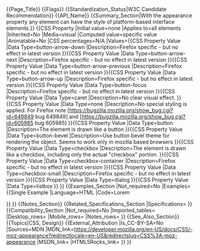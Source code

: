 {{Page_Title}}
{{Flags}}
{{Standardization_Status|W3C Candidate Recommendation}}
{{API_Name}}
{{Summary_Section|With the appearance property any element can have the style of platform-based interface elements.}}
{{CSS Property
|Initial value=none
|Applies to=all elements
|Inherited=No
|Media=visual
|Computed value=specific value
|Animatable=No
|CSS percentages=N/A
|Values={{CSS Property Value
|Data Type=button-arrow-down
|Description=Firefox specific - but no effect in latest version
}}{{CSS Property Value
|Data Type=button-arrow-next
|Description=Firefox specific - but no effect in latest version
}}{{CSS Property Value
|Data Type=button-arrow-previous
|Description=Firefox specific - but no effect in latest version
}}{{CSS Property Value
|Data Type=button-arrow-up
|Description=Firefox specific - but no effect in latest version
}}{{CSS Property Value
|Data Type=button-focus
|Description=Firefox specific - but no effect in latest version
}}{{CSS Property Value
|Data Type=caret
|Description=No clear visual effect.
}}{{CSS Property Value
|Data Type=none
|Description=No special styling is applied. For Firefox note [https://bugzilla.mozilla.org/show_bug.cgi?id=649849 bug 649849] and [https://bugzilla.mozilla.org/show_bug.cgi?id=605985 bug 605985]
}}{{CSS Property Value
|Data Type=button
|Description=The element is drawn like a button
}}{{CSS Property Value
|Data Type=button-bevel
|Description=Use button bevel theme for rendering the object. Seems to work only in mozilla based browsers
}}{{CSS Property Value
|Data Type=checkbox
|Description=The element is drawn like a checkbox, including only the actual "checkbox" portion.
}}{{CSS Property Value
|Data Type=checkbox-container
|Description=Firefox specific - but no effect in latest version
}}{{CSS Property Value
|Data Type=checkbox-small
|Description=Firefox specific - but no effect in latest version
}}{{CSS Property Value
|Data Type=dialog
}}{{CSS Property Value
|Data Type=listbox
}}
}}
{{Examples_Section
|Not_required=No
|Examples={{Single Example
|Language=HTML
|Code=<span>Lorem</span>
<style>
span {
-webkit-appearance: button;
-moz-appearance: button;
appearance: button;
}
</style>
}}
}}
{{Notes_Section}}
{{Related_Specifications_Section
|Specifications=
}}
{{Compatibility_Section
|Not_required=No
|Imported_tables=
|Desktop_rows=
|Mobile_rows=
|Notes_rows=
}}
{{See_Also_Section}}
{{Topics|CSS, Design}}
{{External_Attribution
|Is_CC-BY-SA=No
|Sources=MDN
|MDN_link=https://developer.mozilla.org/en-US/docs/CSS/-moz-appearance?redirectlocale=en-US&redirectslug=CSS%3A-moz-appearance
|MSDN_link=
|HTML5Rocks_link=
}}
}}
